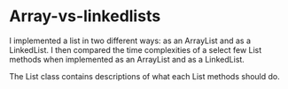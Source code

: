 # Array-vs-linkedlists

I implemented a list in two different ways: as an ArrayList and as a LinkedList.
I then compared the time complexities of a select few List methods when implemented as an
ArrayList and as a LinkedList.

The List class contains descriptions of what each List methods should do.
